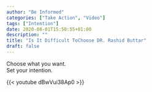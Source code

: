 ```yaml
---
author: "Be Informed"
categories: ["Take Action", "Video"]
tags: ["Intention"]
date: 2020-08-01T15:50:55+01:00
description: ""
title: "Is It Difficult ToChoose DR. Rashid Buttar"
draft: false
---
```


Choose what you want.  
Set your intention.  

{{< youtube dBwVui38Ap0 >}}